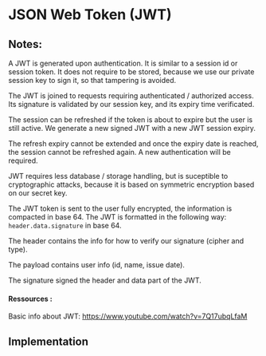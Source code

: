 # JSON Web Token (JWT)

## Notes:

A JWT is generated upon authentication. It is similar to a session id or session token. It does not require to be stored, because we use our private session key to sign it, so that tampering is avoided.

The JWT is joined to requests requiring authenticated / authorized access. Its signature is validated by our session key, and its expiry time verificated.

The session can be refreshed if the token is about to expire but the user is still active. We generate a new signed JWT with a new JWT session expiry. 

The refresh expiry cannot be extended and once the expiry date is reached, the session cannot be refreshed again. A new authentication will be required.

JWT requires less database / storage handling, but is suceptible to cryptographic attacks, because it is based on symmetric encryption based on our secret key.

The JWT token is sent to the user fully encrypted, the information is compacted in base 64. The JWT is formatted in the following way: `header.data.signature` in base 64.

The header contains the info for how to verify our signature (cipher and type).

The payload contains user info (id, name, issue date).

The signature signed the header and data part of the JWT.


#### Ressources : 

Basic info about JWT:
https://www.youtube.com/watch?v=7Q17ubqLfaM

## Implementation

#### 